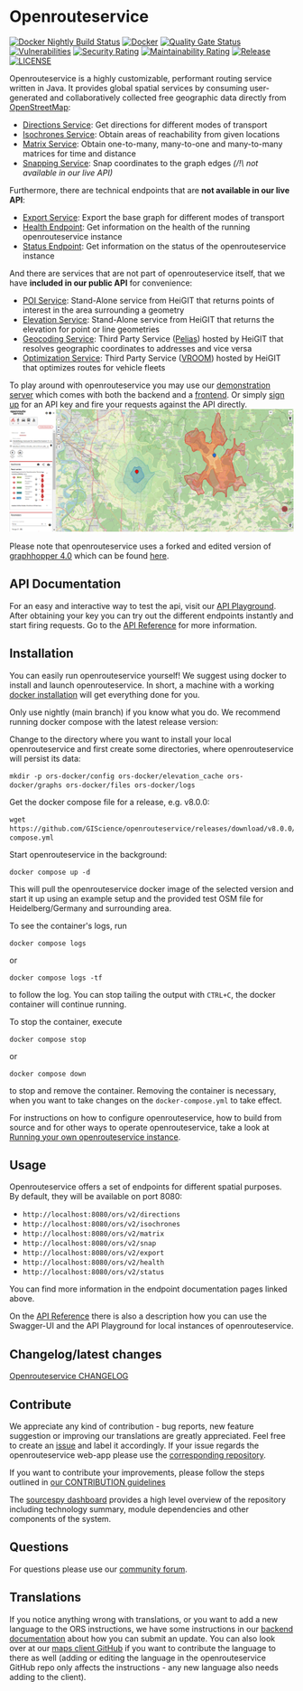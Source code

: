 # Openrouteservice

[![Docker Nightly Build Status](https://img.shields.io/github/actions/workflow/status/GIScience/openrouteservice/docker-nightly-image.yml)](https://github.com/GIScience/openrouteservice/actions/workflows/docker-nightly-image.yml)
[![Docker](https://img.shields.io/docker/cloud/build/heigit/openrouteservice?label=Docker&style=flat)](https://hub.docker.com/r/heigit/openrouteservice/builds)
[![Quality Gate Status](https://sonarcloud.io/api/project_badges/measure?project=GIScience_openrouteservice&metric=alert_status)](https://sonarcloud.io/summary/new_code?id=GIScience_openrouteservice)
[![Vulnerabilities](https://sonarcloud.io/api/project_badges/measure?project=GIScience_openrouteservice&metric=vulnerabilities)](https://sonarcloud.io/summary/new_code?id=GIScience_openrouteservice)
[![Security Rating](https://sonarcloud.io/api/project_badges/measure?project=GIScience_openrouteservice&metric=security_rating)](https://sonarcloud.io/summary/new_code?id=GIScience_openrouteservice)
[![Maintainability Rating](https://sonarcloud.io/api/project_badges/measure?project=GIScience_openrouteservice&metric=sqale_rating)](https://sonarcloud.io/summary/new_code?id=GIScience_openrouteservice)
[![Release](https://img.shields.io/github/v/release/GIScience/openrouteservice)](https://github.com/GIScience/openrouteservice/releases/latest)
[![LICENSE](https://img.shields.io/github/license/GIScience/openrouteservice)](LICENSE)

Openrouteservice is a highly customizable, performant routing service written in Java. 
It provides global spatial services by consuming user-generated and collaboratively collected free geographic data directly from [OpenStreetMap](http://www.openstreetmap.org): 

* [Directions Service](https://giscience.github.io/openrouteservice/api-reference/endpoints/directions/): Get directions for different modes of transport
* [Isochrones Service](https://giscience.github.io/openrouteservice/api-reference/endpoints/isochrones/): Obtain areas of reachability from given locations
* [Matrix Service](https://giscience.github.io/openrouteservice/api-reference/endpoints/matrix/): Obtain one-to-many, many-to-one and many-to-many matrices for time and distance
* [Snapping Service](https://giscience.github.io/openrouteservice/api-reference/endpoints/snapping/): Snap coordinates to the graph edges _(/!\ not available in our live API)_

Furthermore, there are technical endpoints that are **not available in our live API**:

* [Export Service](https://giscience.github.io/openrouteservice/api-reference/endpoints/export/): Export the base graph for different modes of transport
* [Health Endpoint](https://giscience.github.io/openrouteservice/api-reference/endpoints/health/): Get information on the health of the running openrouteservice instance
* [Status Endpoint](https://giscience.github.io/openrouteservice/api-reference/endpoints/status/): Get information on the status of the openrouteservice instance

And there are services that are not part of openrouteservice itself, that we have **included in our public API** for convenience:

* [POI Service](https://giscience.github.io/openrouteservice/api-reference/endpoints/poi/): Stand-Alone service from HeiGIT that returns points of interest in the area surrounding a geometry
* [Elevation Service](https://giscience.github.io/openrouteservice/api-reference/endpoints/elevation/): Stand-Alone service from HeiGIT that returns the elevation for point or line geometries
* [Geocoding Service](https://giscience.github.io/openrouteservice/api-reference/endpoints/geocoder/): Third Party Service ([Pelias](https://www.pelias.io)) hosted by HeiGIT that resolves geographic coordinates to addresses and vice versa
* [Optimization Service](https://giscience.github.io/openrouteservice/api-reference/endpoints/optimization/): Third Party Service ([VROOM](https://github.com/VROOM-Project/vroom)) hosted by HeiGIT that optimizes routes for vehicle fleets

To play around with openrouteservice you may use our [demonstration server](https://maps.openrouteservice.org) which comes with both the backend and a [frontend](https://github.com/GIScience/ors-map-client). Or simply [sign up](https://openrouteservice.org/dev/#/signup) for an API key and fire your requests against the API directly.
![map-client-isochrones](docs/public/map-client-isochrones.png)

Please note that openrouteservice uses a forked and edited version of [graphhopper 4.0](https://github.com/GIScience/graphhopper) which can be found [here](https://github.com/GIScience/graphhopper).


## API Documentation

For an easy and interactive way to test the api, visit our [API Playground](https://openrouteservice.org/dev/#/api-docs).
After obtaining your key you can try out the different endpoints instantly and start firing requests.
Go to the [API Reference](https://giscience.github.io/openrouteservice/api-reference/) for more information.


## Installation

You can easily run openrouteservice yourself! We suggest using docker to install and launch openrouteservice. In short, a machine with a working [docker installation](https://www.digitalocean.com/community/tutorial_collections/how-to-install-and-use-docker) will get everything done for you. 

Only use nightly (main branch) if you know what you do. We recommend running docker compose with the latest release version:

Change to the directory where you want to install your local openrouteservice and first create some directories, where openrouteservice will persist its data:
```shell
mkdir -p ors-docker/config ors-docker/elevation_cache ors-docker/graphs ors-docker/files ors-docker/logs
```

Get the docker compose file for a release, e.g. v8.0.0: 
```shell
wget https://github.com/GIScience/openrouteservice/releases/download/v8.0.0/docker-compose.yml
```

Start openrouteservice in the background:
```shell
docker compose up -d
```

This will pull the openrouteservice docker image of the selected version and start it up using an example setup
and the provided test OSM file for Heidelberg/Germany and surrounding area.

To see the container's logs, run
```shell
docker compose logs 
```
or
```shell
docker compose logs -tf  
```
to follow the log. You can stop tailing the output with `CTRL+C`, the docker container will continue running.

To stop the container, execute
```shell
docker compose stop 
```
or
```shell
docker compose down
```
to stop and remove the container. Removing the container is necessary, when you want to take changes on the `docker-compose.yml` to take effect.

For instructions on how to configure openrouteservice, how to build from source and for other ways to operate openrouteservice, 
take a look at [Running your own openrouteservice instance](https://giscience.github.io/openrouteservice/run-instance/).

## Usage

Openrouteservice offers a set of endpoints for different spatial purposes. By default, they will be available on port 8080:

- `http://localhost:8080/ors/v2/directions`
- `http://localhost:8080/ors/v2/isochrones`
- `http://localhost:8080/ors/v2/matrix`
- `http://localhost:8080/ors/v2/snap`
- `http://localhost:8080/ors/v2/export`
- `http://localhost:8080/ors/v2/health`
- `http://localhost:8080/ors/v2/status`

You can find more information in the endpoint documentation pages linked above.

On the [API Reference](https://giscience.github.io/openrouteservice/api-reference/) there is also a description
how you can use the Swagger-UI and the API Playground for local instances of openrouteservice.


## Changelog/latest changes

[Openrouteservice CHANGELOG](https://github.com/GIScience/openrouteservice/blob/main/CHANGELOG.md)


## Contribute

We appreciate any kind of contribution - bug reports, new feature suggestion or improving our translations are greatly appreciated. Feel free to create an [issue](https://github.com/GIScience/openrouteservice/issues) and label it accordingly. If your issue regards the openrouteservice web-app please use the [corresponding repository](https://github.com/GIScience/ors-map-client/issues).

If you want to contribute your improvements, please follow the steps outlined in [our CONTRIBUTION guidelines](./CONTRIBUTE.md)

The [sourcespy dashboard](https://sourcespy.com/github/giscienceopenrouteservice/) provides a high level overview of the repository including technology summary, module dependencies and other components of the system.


## Questions

For questions please use our [community forum](https://ask.openrouteservice.org).


## Translations

If you notice anything wrong with translations, or you want to add a new language to the ORS instructions, we have some instructions in our [backend documentation](https://GIScience.github.io/openrouteservice/contributing/contributing-translations) about how you can submit an update. You can also look over at our [maps client GitHub](https://github.com/GIScience/ors-map-client/#add-language) if you want to contribute the language to there as well (adding or editing the language in the openrouteservice GitHub repo only affects the instructions - any new language also needs adding to the client).
